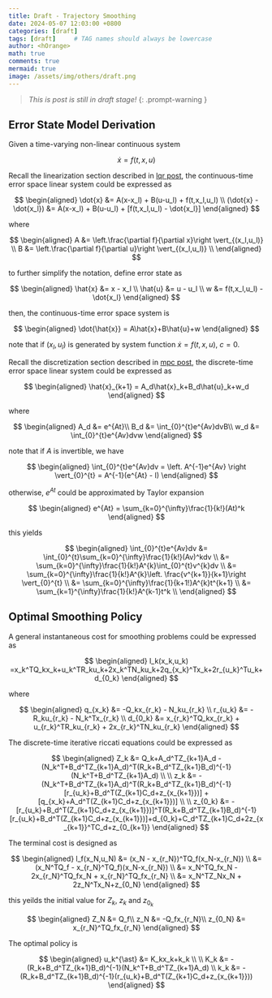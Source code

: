 ```yaml
---
title: Draft - Trajectory Smoothing
date: 2024-05-07 12:03:00 +0800
categories: [draft]
tags: [draft]     # TAG names should always be lowercase
author: <hOrange>
math: true
comments: true
mermaid: true
image: /assets/img/others/draft.png
---
```


> *This is post is still in draft stage!*
{: .prompt-warning }

## Error State Model Derivation
Given a time-varying non-linear continuous system 

$$
\dot{x} = f(t,x,u)
$$

Recall the linearization section described in [lqr post](/posts/Linear-Quadratic-Optimal-Tracking-for-Time-Varying-Nonlinear-System/), the continuous-time error space linear system could be expressed as 

$$
\begin{aligned}
\dot{x} &= A(x-x_l) + B(u-u_l) + f(t,x_l,u_l) \\
(\dot{x} - \dot{x_l}) &= A(x-x_l) + B(u-u_l) + [f(t,x_l,u_l) - \dot{x_l}]
\end{aligned}
$$

where

$$
\begin{aligned}
A &= \left.\frac{\partial f}{\partial x}\right \vert_{(x_l,u_l)} \\
B &= \left.\frac{\partial f}{\partial u}\right \vert_{(x_l,u_l)} \\
\end{aligned}
$$

to further simplify the notation, define error state as

$$
\begin{aligned}
\hat{x} &= x - x_l \\
\hat{u} &= u - u_l \\
w &= f(t,x_l,u_l) - \dot{x_l}
\end{aligned}
$$

then, the continuous-time error space system is

$$
\begin{aligned}
\dot{\hat{x}} = A\hat{x}+B\hat{u}+w
\end{aligned}
$$

note that if $(x_l,u_l)$ is generated by system function $\dot{x} = f(t,x,u)$, $c = 0$.

Recall the discretization section described in [mpc post](/posts/Model-Predictive-Control-Problem-Setup/), the discrete-time error space linear system could be expressed as 

$$
\begin{aligned}
\hat{x}_{k+1} = A_d\hat{x}_k+B_d\hat{u}_k+w_d
\end{aligned}
$$

where 

$$
\begin{aligned}
A_d &= e^{At}\\
B_d &= \int_{0}^{t}e^{Av}dvB\\
w_d &= \int_{0}^{t}e^{Av}dvw
\end{aligned}
$$

note that if $A$ is invertible, we have

$$
\begin{aligned}
\int_{0}^{t}e^{Av}dv = \left. A^{-1}e^{Av} \right \vert_{0}^{t} = A^{-1}(e^{At} - I)
\end{aligned}
$$

otherwise, $e^{At}$ could be approximated by Taylor expansion

$$
\begin{aligned}
e^{At} = \sum_{k=0}^{\infty}\frac{1}{k!}(At)^k
\end{aligned}
$$

this yields

$$
\begin{aligned}
\int_{0}^{t}e^{Av}dv 
&= \int_{0}^{t}\sum_{k=0}^{\infty}\frac{1}{k!}(Av)^kdv \\
&= \sum_{k=0}^{\infty}\frac{1}{k!}A^{k}\int_{0}^{t}v^{k}dv \\
&= \sum_{k=0}^{\infty}\frac{1}{k!}A^{k}\left. \frac{v^{k+1}}{k+1}\right \vert_{0}^{t} \\
&= \sum_{k=0}^{\infty}\frac{1}{k+1!}A^{k}t^{k+1} \\
&= \sum_{k=1}^{\infty}\frac{1}{k!}A^{k-1}t^k \\
\end{aligned}
$$


## Optimal Smoothing Policy

A general instantaneous cost for smoothing problems could be expressed as

$$
\begin{aligned}
l_k(x_k,u_k)
=x_k^TQ_kx_k+u_k^TR_ku_k+2x_k^TN_ku_k+2q_{x_k}^Tx_k+2r_{u_k}^Tu_k+d_{0_k}
\end{aligned}
$$

where

$$
\begin{aligned}
q_{x_k} &= -Q_kx_{r_k} - N_ku_{r_k} \\
r_{u_k} &= -R_ku_{r_k} - N_k^Tx_{r_k} \\
d_{0_k} &= x_{r_k}^TQ_kx_{r_k} + u_{r_k}^TR_ku_{r_k} + 2x_{r_k}^TN_ku_{r_k}
\end{aligned}
$$

The discrete-time iterative riccati equations could be expressed as

$$
\begin{aligned}
Z_k 
&= Q_k+A_d^TZ_{k+1}A_d - (N_k^T+B_d^TZ_{k+1}A_d)^T(R_k+B_d^TZ_{k+1}B_d)^{-1}(N_k^T+B_d^TZ_{k+1}A_d) \\
\\
z_k 
&= -(N_k^T+B_d^TZ_{k+1}A_d)^T(R_k+B_d^TZ_{k+1}B_d)^{-1}[r_{u_k}+B_d^T(Z_{k+1}C_d+z_{x_{k+1}})] + [q_{x_k}+A_d^T(Z_{k+1}C_d+z_{x_{k+1}})] \\
\\
z_{0_k}
&= -[r_{u_k}+B_d^T(Z_{k+1}C_d+z_{x_{k+1}})]^T(R_k+B_d^TZ_{k+1}B_d)^{-1}[r_{u_k}+B_d^T(Z_{k+1}C_d+z_{x_{k+1}})]+d_{0_k}+C_d^TZ_{k+1}C_d+2z_{x_{k+1}}^TC_d+z_{0_{k+1}}
\end{aligned}
$$

The terminal cost is designed as

$$
\begin{aligned}
l_f(x_N,u_N) &= (x_N - x_{r_N})^TQ_f(x_N-x_{r_N}) \\
&= (x_N^TQ_f - x_{r_N}^TQ_f)(x_N-x_{r_N}) \\
&= x_N^TQ_fx_N - 2x_{r_N}^TQ_fx_N + x_{r_N}^TQ_fx_{r_N} \\
&= x_N^TZ_Nx_N + 2z_N^Tx_N+z_{0_N}
\end{aligned}
$$

this yeilds the initial value for $Z_k$, $z_k$ and $z_{0_k}$

$$
\begin{aligned}
Z_N &= Q_f\\
z_N &= -Q_fx_{r_N}\\
z_{0_N} &= x_{r_N}^TQ_fx_{r_N}
\end{aligned}
$$


The optimal policy is

$$
\begin{aligned}
u_k^{\ast} &= K_kx_k+k_k \\
\\
K_k
&= -(R_k+B_d^TZ_{k+1}B_d)^{-1}(N_k^T+B_d^TZ_{k+1}A_d) \\
k_k
&= -(R_k+B_d^TZ_{k+1}B_d)^{-1}(r_{u_k}+B_d^T(Z_{k+1}C_d+z_{x_{k+1}}))
\end{aligned}
$$